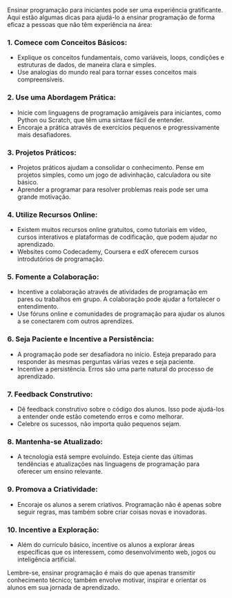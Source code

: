 Ensinar programação para iniciantes pode ser uma experiência gratificante. Aqui estão algumas dicas para ajudá-lo a ensinar programação de forma eficaz a pessoas que não têm experiência na área:

### 1. **Comece com Conceitos Básicos:**
   - Explique os conceitos fundamentais, como variáveis, loops, condições e estruturas de dados, de maneira clara e simples.
   - Use analogias do mundo real para tornar esses conceitos mais compreensíveis.

### 2. **Use uma Abordagem Prática:**
   - Inicie com linguagens de programação amigáveis para iniciantes, como Python ou Scratch, que têm uma sintaxe fácil de entender.
   - Encoraje a prática através de exercícios pequenos e progressivamente mais desafiadores.

### 3. **Projetos Práticos:**
   - Projetos práticos ajudam a consolidar o conhecimento. Pense em projetos simples, como um jogo de adivinhação, calculadora ou site básico.
   - Aprender a programar para resolver problemas reais pode ser uma grande motivação.

### 4. **Utilize Recursos Online:**
   - Existem muitos recursos online gratuitos, como tutoriais em vídeo, cursos interativos e plataformas de codificação, que podem ajudar no aprendizado.
   - Websites como Codecademy, Coursera e edX oferecem cursos introdutórios de programação.

### 5. **Fomente a Colaboração:**
   - Incentive a colaboração através de atividades de programação em pares ou trabalhos em grupo. A colaboração pode ajudar a fortalecer o entendimento.
   - Use fóruns online e comunidades de programação para ajudar os alunos a se conectarem com outros aprendizes.

### 6. **Seja Paciente e Incentive a Persistência:**
   - A programação pode ser desafiadora no início. Esteja preparado para responder às mesmas perguntas várias vezes e seja paciente.
   - Incentive a persistência. Erros são uma parte natural do processo de aprendizado.

### 7. **Feedback Construtivo:**
   - Dê feedback construtivo sobre o código dos alunos. Isso pode ajudá-los a entender onde estão cometendo erros e como melhorar.
   - Celebre os sucessos, não importa quão pequenos sejam.

### 8. **Mantenha-se Atualizado:**
   - A tecnologia está sempre evoluindo. Esteja ciente das últimas tendências e atualizações nas linguagens de programação para oferecer um ensino relevante.

### 9. **Promova a Criatividade:**
   - Encoraje os alunos a serem criativos. Programação não é apenas sobre seguir regras, mas também sobre criar coisas novas e inovadoras.

### 10. **Incentive a Exploração:**
   - Além do currículo básico, incentive os alunos a explorar áreas específicas que os interessem, como desenvolvimento web, jogos ou inteligência artificial.

Lembre-se, ensinar programação é mais do que apenas transmitir conhecimento técnico; também envolve motivar, inspirar e orientar os alunos em sua jornada de aprendizado.
